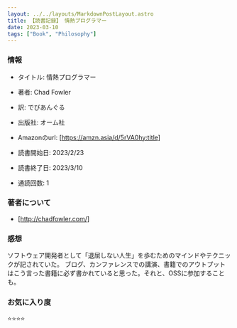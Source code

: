 ```yaml
---
layout: ../../layouts/MarkdownPostLayout.astro
title: 【読書記録】 情熱プログラマー
date: 2023-03-10
tags: ["Book", "Philosophy"]
---
```


### 情報
- タイトル: 情熱プログラマー
- 著者: Chad Fowler
- 訳: でびあんぐる
- 出版社: オーム社
- Amazonのurl:  [https://amzn.asia/d/5rVA0hy:title]

- 読書開始日: 2023/2/23
- 読書終了日:  2023/3/10
- 通読回数: 1


### 著者について
-  [http://chadfowler.com/]


### 感想
ソフトウェア開発者として「退屈しない人生」を歩むためのマインドやテクニックが記されていた。
ブログ、カンファレンスでの講演、書籍でのアウトプットはこう言った書籍に必ず書かれていると思った。それと、OSSに参加することも。

### お気に入り度
⭐️⭐️⭐️⭐️